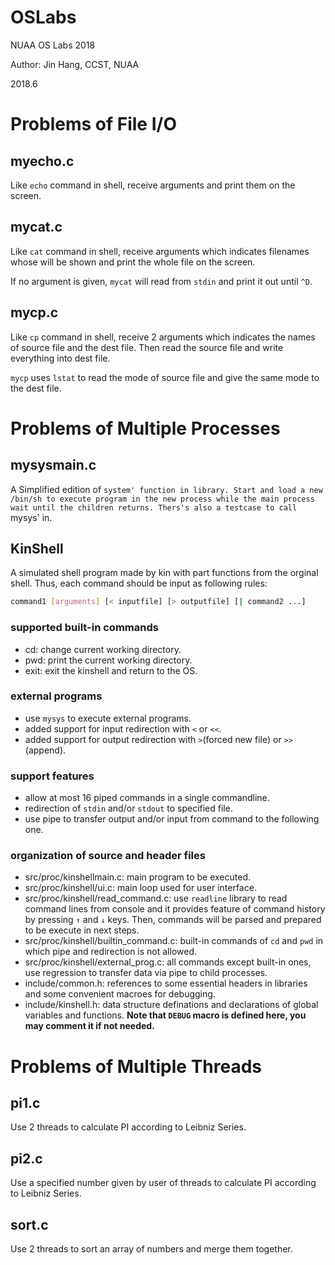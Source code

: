 # OSLabs
NUAA OS Labs 2018

Author: Jin Hang, CCST, NUAA

2018.6

# Problems of File I/O
## myecho.c
Like `echo` command in shell, receive arguments and print them on the screen.

## mycat.c
Like `cat` command in shell, receive arguments which indicates filenames whose  will be shown and print the whole file on the screen.

If no argument is given, `mycat` will read from `stdin` and print it out until `^D`.

## mycp.c
Like `cp` command in shell, receive 2 arguments which indicates the names of source file and the dest file. Then read the source file and write everything into dest file.

`mycp` uses `lstat` to read the mode of source file and give the same mode to the dest file.

# Problems of Multiple Processes

## mysysmain.c
A Simplified edition of `system' function in library. Start and load a new /bin/sh to execute program in the new process while the main process wait until the children returns. Thers's also a testcase to call `mysys' in.

## KinShell
A simulated shell program made by kin with part functions from the orginal shell. Thus, each command should be input as following rules:
``` bash
command1 [arguments] [< inputfile] [> outputfile] [| command2 ...]
```

### supported built-in commands
* cd: change current working directory.
* pwd: print the current working directory.
* exit: exit the kinshell and return to the OS.

### external programs
* use `mysys` to execute external programs.
* added support for input redirection with `<` or `<<`.
* added support for output redirection with `>`(forced new file) or `>>`(append).

### support features
* allow at most 16 piped commands in a single commandline.
* redirection of `stdin` and/or `stdout` to specified file.
* use pipe to transfer output and/or input from command to the following one.

### organization of source and header files
* src/proc/kinshellmain.c: main program to be executed.
* src/proc/kinshell/ui.c: main loop used for user interface.
* src/proc/kinshell/read_command.c: use `readline` library to read command lines from console and it provides feature of command history by pressing `↑` and `↓` keys. Then, commands will be parsed and prepared to be execute in next steps.
* src/proc/kinshell/builtin_command.c: built-in commands of `cd` and `pwd` in which pipe and redirection is not allowed.
* src/proc/kinshell/external_prog.c: all commands except built-in ones, use regression to transfer data via pipe to child processes.
* include/common.h: references to some essential headers in libraries and some convenient macroes for debugging.
* include/kinshell.h: data structure definations and declarations of global variables and functions. **Note that `DEBUG` macro is defined here, you may comment it if not needed.**

# Problems of Multiple Threads

## pi1.c
Use 2 threads to calculate PI according to Leibniz Series.

## pi2.c
Use a specified number given by user of threads to calculate PI according to Leibniz Series.

## sort.c
Use 2 threads to sort an array of numbers and merge them together.

